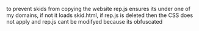 to prevent skids from copying the website rep.js ensures its under one of my domains, if not it loads skid.html, if rep.js is deleted then the CSS does not apply and rep.js cant be modifyed because its obfuscated
